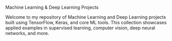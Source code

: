 Machine Learning & Deep Learning Projects

Welcome to my repository of Machine Learning and Deep Learning projects built using TensorFlow, Keras, and core ML tools. This collection showcases applied examples in supervised learning, computer vision, deep neural networks, and more.
